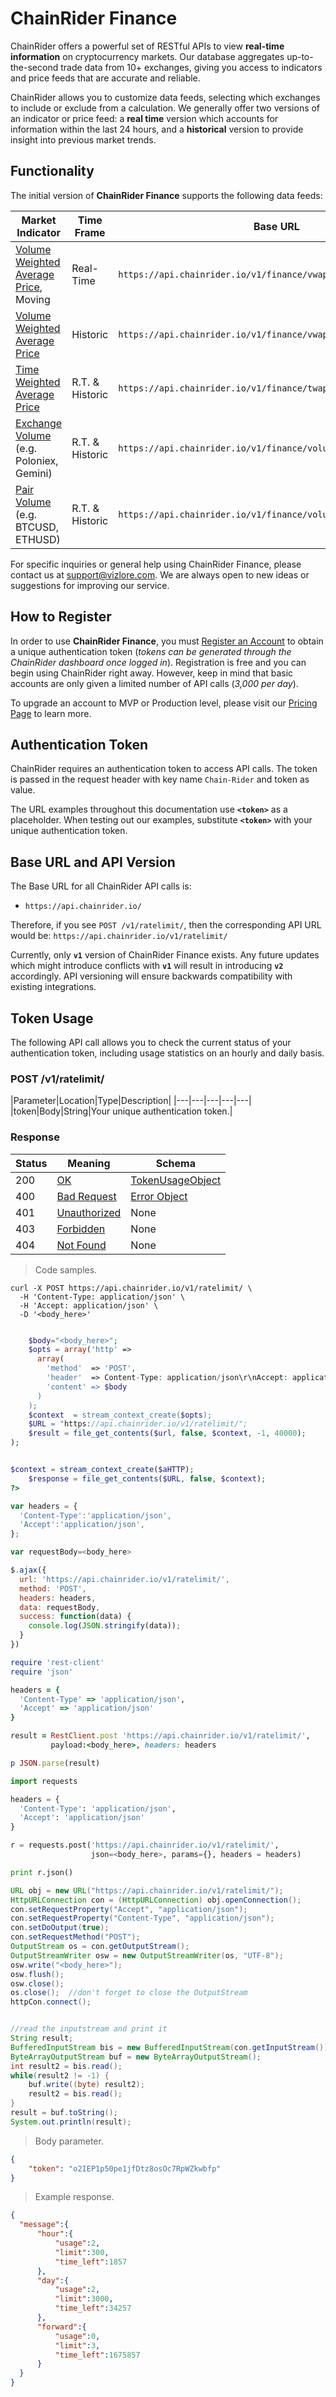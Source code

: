 # ChainRider Finance

ChainRider offers a powerful set of RESTful APIs to view **real-time information** on cryptocurrency markets.
Our database aggregates up-to-the-second trade data from 10+ exchanges, giving you access to indicators and price feeds that are accurate and reliable.

ChainRider allows you to customize data feeds, selecting which exchanges to include or exclude from a calculation. We generally offer two versions of an indicator or price feed: a **real time** version which accounts for information within the last 24 hours, and a **historical** version to provide insight into previous market trends.

## Functionality

The initial version of **ChainRider Finance** supports the following data feeds:

Market Indicator |  Time Frame | Base URL
-------------    |  --------   | ---------------
[Volume Weighted Average Price](#volume-weighted-average-price), Moving | Real-Time | `https://api.chainrider.io/v1/finance/vwap/realtime/`
[Volume Weighted Average Price](#vwap-historical) | Historic  | `https://api.chainrider.io/v1/finance/vwap/historic/`
[Time Weighted Average Price](#time-weighted-average-price) | R.T. & Historic | `https://api.chainrider.io/v1/finance/twap/historic/`
[Exchange Volume](#exchange-volume-realtime) (e.g. Poloniex, Gemini)| R.T. & Historic | `https://api.chainrider.io/v1/finance/volume/exchange/realtime/`
[Pair Volume](#asset-volume-realtime) (e.g. BTCUSD, ETHUSD)| R.T. & Historic | `https://api.chainrider.io/v1/finance/volume/pair/realtime/`

For specific inquiries or general help using ChainRider Finance, please contact us at [support@vizlore.com](mailto:ognjen.ikovic@vizlore.com). We are always open to new ideas or suggestions for improving our service.

## How to Register
In order to use **ChainRider Finance**, you must <a href="https://chainrider.io/register" target="_blank">Register an Account</a> to obtain a unique authentication token (*tokens can be generated through the ChainRider dashboard once logged in*). Registration is free and you can begin using ChainRider right away. However, keep in mind that basic accounts are only given a limited number of API calls (*3,000 per day*).

To upgrade an account to MVP or Production level, please visit our <a href="https://chainrider.io/pricing" target="_blank">Pricing Page</a> to learn more.

## Authentication Token

ChainRider requires an authentication token to access API calls. The token is passed in the request header with key name `Chain-Rider` and token as value.

The URL examples throughout this documentation use **`<token>`** as a placeholder. When testing out our examples, substitute **`<token>`** with your unique authentication token.

## Base URL and API Version

The Base URL for all ChainRider API calls is:

  * `https://api.chainrider.io/`

Therefore, if you see `POST /v1/ratelimit/`, then the corresponding API URL would be: `https://api.chainrider.io/v1/ratelimit/`

Currently, only **`v1`** version of ChainRider Finance exists. Any future updates which might introduce conflicts with **`v1`** will result in introducing **`v2`** accordingly. API versioning will ensure backwards compatibility with existing integrations.

## Token Usage

The following API call allows you to check the current status of your authentication token, including usage statistics on an hourly and daily basis.

<h3 id="postCheckToken">POST /v1/ratelimit/ </h3>

<a id="opIdpostCheckToken"></a>

|Parameter|Location|Type|Description|
|---|---|---|---|---|
|token|Body|String|Your unique authentication token.|

<h3 id="response">Response</h3>

|Status|Meaning|Schema|
|---|---|---|
|200|<a href="https://tools.ietf.org/html/rfc7231#section-6.3.1" target="_blank">OK</a>|[TokenUsageObject](#tocTokenUsage)|
|400|<a href="https://tools.ietf.org/html/rfc7231#section-6.5.1" target="_blank">Bad Request</a>|[Error Object](#tocErrorObject)|
|401|<a href="https://tools.ietf.org/html/rfc7235#section-3.1" target="_blank">Unauthorized</a>|None|
|403|<a href="https://tools.ietf.org/html/rfc7231#section-6.5.3" target="_blank">Forbidden</a>|None|
|404|<a href="https://tools.ietf.org/html/rfc7231#section-6.5.4" target="_blank">Not Found</a>|None|

<a id="divider">

> Code samples.

```shell
curl -X POST https://api.chainrider.io/v1/ratelimit/ \
  -H 'Content-Type: application/json' \
  -H 'Accept: application/json' \
  -D '<body_here>'
```

```php

    $body="<body_here>";
    $opts = array('http' =>
      array(
        'method'  => 'POST',
        'header'  => Content-Type: application/json\r\nAccept: application/json\r\n",
        'content' => $body
      )
    );
    $context  = stream_context_create($opts);
    $URL = "https://api.chainrider.io/v1/ratelimit/";
    $result = file_get_contents($url, false, $context, -1, 40000);
);


$context = stream_context_create($aHTTP);
    $response = file_get_contents($URL, false, $context);
?>

```

```javascript
var headers = {
  'Content-Type':'application/json',
  'Accept':'application/json',
};

var requestBody=<body_here>

$.ajax({
  url: 'https://api.chainrider.io/v1/ratelimit/',
  method: 'POST',
  headers: headers,
  data: requestBody,
  success: function(data) {
    console.log(JSON.stringify(data));
  }
})
```

```ruby
require 'rest-client'
require 'json'

headers = {
  'Content-Type' => 'application/json',
  'Accept' => 'application/json'
}

result = RestClient.post 'https://api.chainrider.io/v1/ratelimit/',
         payload:<body_here>, headers: headers

p JSON.parse(result)
```

```python
import requests

headers = {
  'Content-Type': 'application/json',
  'Accept': 'application/json'
}

r = requests.post('https://api.chainrider.io/v1/ratelimit/',
                  json=<body_here>, params={}, headers = headers)

print r.json()
```

```java
URL obj = new URL("https://api.chainrider.io/v1/ratelimit/");
HttpURLConnection con = (HttpURLConnection) obj.openConnection();
con.setRequestProperty("Accept", "application/json");
con.setRequestProperty("Content-Type", "application/json");
con.setDoOutput(true);
con.setRequestMethod("POST");
OutputStream os = con.getOutputStream();
OutputStreamWriter osw = new OutputStreamWriter(os, "UTF-8");
osw.write("<body_here>");
osw.flush();
osw.close();
os.close();  //don't forget to close the OutputStream
httpCon.connect();


//read the inputstream and print it
String result;
BufferedInputStream bis = new BufferedInputStream(con.getInputStream());
ByteArrayOutputStream buf = new ByteArrayOutputStream();
int result2 = bis.read();
while(result2 != -1) {
    buf.write((byte) result2);
    result2 = bis.read();
}
result = buf.toString();
System.out.println(result);
```

> Body parameter.


```json
{
    "token": "o2IEP1p50pe1jfDtz8osOc7RpWZkwbfp"
}
```

> Example response.

```json
{
  "message":{
      "hour":{
          "usage":2,
          "limit":300,
          "time_left":1857
      },
      "day":{
          "usage":2,
          "limit":3000,
          "time_left":34257
      },
      "forward":{
          "usage":0,
          "limit":3,
          "time_left":1675857
      }
  }
}
```
